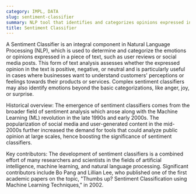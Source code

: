 ```yaml
---
category: IMPL, DATA
slug: sentiment-classifier
summary: NLP tool that identifies and categorizes opinions expressed in a piece of text.
title: Sentiment Classifier
---
```


A Sentiment Classifier is an integral component in Natural Language Processing (NLP), which is used to determine and categorize the emotions or opinions expressed in a piece of text, such as user reviews or social media posts. This form of text analysis assesses whether the expressed opinion in the text is positive, negative, or neutral and is particularly useful in cases where businesses want to understand customers' perceptions or feelings towards their products or services. Complex sentiment classifiers may also identify emotions beyond the basic categorizations, like anger, joy, or surprise.

Historical overview: The emergence of sentiment classifiers comes from the broader field of sentiment analysis which arose along with the Machine Learning (ML) revolution in the late 1990s and early 2000s. The popularization of social media and user-generated content in the mid-2000s further increased the demand for tools that could analyze public opinion at large scales, hence boosting the significance of sentiment classifiers.

Key contributors: The development of sentiment classifiers is a combined effort of many researchers and scientists in the fields of artificial intelligence, machine learning, and natural language processing. Significant contributors include Bo Pang and Lillian Lee, who published one of the first academic papers on the topic, "Thumbs up? Sentiment Classification using Machine Learning Techniques," in 2002.